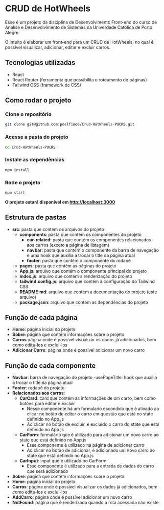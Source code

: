 # CRUD de HotWheels

Esse é um projeto da disciplina de Desenvolvimento Front-end do curso de Análise e Desenvolvimento de Sistemas da
Univerdade Católica de Porto Alegre.

O intuito é elaborar um front-end para um CRUD de HotWheels, no qual é possível visualizar, adicionar, editar e excluir
carros.

## Tecnologias utilizadas

- React
- React Router (ferramenta que possibilita o roteamento de páginas)
- Tailwind CSS (framework de CSS)

## Como rodar o projeto

### Clone o repositório

```bash
git clone git@github.com:pdelfino0/Crud-HotWheels-PUCRS.git
```

### Acesse a pasta do projeto

```bash
cd Crud-HotWheels-PUCRS
```

### Instale as dependências

```bash
npm install
```

### Rode o projeto

```bash
npm start
```

**O projeto estará disponível em [http://localhost:3000](http://localhost:3000)**

## Estrutura de pastas

- **src**: pasta que contém os arquivos do projeto
    - **components**: pasta que contém os componentes do projeto
        - **car-related**: pasta que contém os componentes relacionados aos carros (exceto a página de listagem)
        - **navbar**: pasta que contém o componente da barra de navegação e uma hook que auxilia a trocar o title da
          página atual
        - **footer**: pasta que contém o componente do rodapé
    - **pages**: pasta que contém as páginas do projeto
    - **App.js**: arquivo que contém o componente principal do projeto
    - **index.js**: arquivo que contém a renderização do projeto
    - **tailwind.config.js**: arquivo que contém a configuração do Tailwind CSS
    - **README.md**: arquivo que contém a documentação do projeto (este arquivo)
    - **package.json**: arquivo que contém as dependências do projeto

## Função de cada página

- **Home**: página inicial do projeto
- **Sobre**: página que contém informações sobre o projeto
- **Carros** página onde é possível visualizar os dados já adicionados, bem como edita-los e exclui-los
- **Adicionar Carro**: página onde é possível adicionar um novo carro

## Função de cada componente

- **Navbar**: barra de navegação do projeto
  -usePageTitle: hook que auxilia a trocar o title da página atual
- **Footer**: rodapé do projeto
- **Relacionados aos carros**:
    - **CarCard**: card que contém as informações de um carro, bem como botões para editar e excluir
        - Nesse componente há um formulario escondido que é ativado ao clicar no botão de editar o carro em questão que
          está
          no state definido no App.js
        - Ao clicar no botão de excluir, é excluido o carro do state que está definido no App.js
    - **CarForm**: formulário que é utilizado para adicionar um novo carro ao state que está definido no App.js
        - Esse componente é utilizado na página de adicionar carro
        - Ao clicar no botão de adicionar, é adicionado um novo carro ao state que está definido no App.js
    - **CarInput**: input que é utilizado no CarForm
        - Esse componente é utilizado para a entrada de dados do carro que será adicionado
- **Sobre**: página que contém informações sobre o projeto
- **Home**: página inicial do projeto
- **Carros**: página onde é possível visualizar os dados já adicionados, bem como edita-los e exclui-los
- **AddCarro**: página onde é possível adicionar um novo carro
- **NotFound**: página que é renderizada quando a rota acessada não existe

